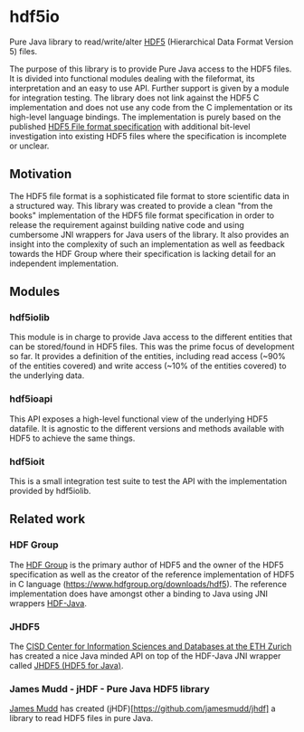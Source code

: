 # hdf5io
Pure Java library to read/write/alter [HDF5](https://www.hdfgroup.org/solutions/hdf5/) (Hierarchical Data Format Version 5) files.

The purpose of this library is to provide Pure Java access to the HDF5 files. It is divided into functional modules dealing with the fileformat,
its interpretation and an easy to use API. Further support is given by a module for integration testing.
The library does not link against the HDF5 C implementation and does not use any code from the C implementation or its high-level language bindings. 
The implementation is purely based on the published [HDF5 File format specification](https://bitbucket.hdfgroup.org/pages/HDFFV/hdf5doc/master/browse/html/H5.format.html) with additional bit-level investigation into existing HDF5 files where the specification is incomplete or unclear.

## Motivation
The HDF5 file format is a sophisticated file format to store scientific data in a structured way. This library was created to provide a clean "from the books" implementation of the HDF5 file format specification in order to release the requirement against building native code and using cumbersome JNI wrappers for Java users of the library. It also provides an insight into the complexity of such an implementation as well as feedback towards the HDF Group where their specification is lacking detail for an independent implementation.

## Modules
### hdf5iolib
This module is in charge to provide Java access to the different entities that can be stored/found in HDF5 files. This was the prime focus of development so far. It provides a definition of the entities, including read access (~90% of the entities covered) and write access (~10% of the entities covered) to the underlying data.

### hdf5ioapi
This API exposes a high-level functional view of the underlying HDF5 datafile. It is agnostic to the different versions and methods available with HDF5 to achieve the same things.

### hdf5ioit
This is a small integration test suite to test the API with the implementation provided by hdf5iolib.


## Related work
### HDF Group
The [HDF Group](https://www.hdfgroup.org) is the primary author of HDF5 and the owner of the HDF5 specification as well as the creator of the reference implementation of HDF5 in C language (https://www.hdfgroup.org/downloads/hdf5).
The reference implementation does have amongst other a binding to Java using JNI wrappers [HDF-Java](https://portal.hdfgroup.org/display/support/HDF-Java).

### JHDF5
The [CISD Center for Information Sciences and Databases at the ETH Zurich](https://wiki-bsse.ethz.ch/display/CISD) has created a nice Java minded API on top of the HDF-Java JNI wrapper called [JHDF5 (HDF5 for Java)](https://wiki-bsse.ethz.ch/display/JHDF5).

### James Mudd - jHDF - Pure Java HDF5 library
[James Mudd](https://github.com/jamesmudd) has created (jHDF)[https://github.com/jamesmudd/jhdf] a library to read HDF5 files in pure Java.
